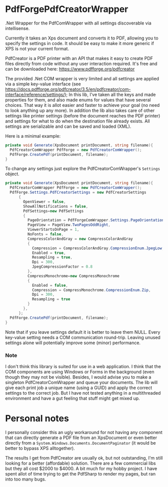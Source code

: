 # PdfForgePdfCreatorWrapper
.Net Wrapper for the PdfComWrapper with all settings discoverable via intellisense.

Currently it takes an Xps document and converts it to PDF, allowing you to specify the settings in code.
It should be easy to make it more generic if XPS is not your current format.

PdfCreator is a PDF printer with an API that makes it easy to create PDF files directly from code without any user interaction required. It's free and can be downloaded here: https://www.pdfforge.org/pdfcreator

The provided .Net COM wrapper is very limited and all settings are applied via a simple key-value interface (see https://docs.pdfforge.org/pdfcreator/3.5/en/pdfcreator/com-interface/reference/settings/);
In this lib, I've taken all the keys and made properties for them, and also made enums for values that have several choices. That way it is allot easier and faster to achieve your goal (no need to look anything up any more).
In addition the lib also takes care of other settings like printer settings (before the document reaches the PDF printer) and settings for what to do when the destination file already exists. All settings are serializable and can be saved and loaded (XML).

Here is a minimal example:

```C#
private void Generate(XpsDocument printDocument, string filename){
  PdfCreatorComWrapper PdfForge = new PdfCreatorComWrapper();
  PdfForge.CreatePdf(printDocument, filename);
}
```

To change any settings just explore the PdfCreatorComWrapper's `Settings` object.

```C#
private void Generate(XpsDocument printDocument, string filename){
  PdfCreatorComWrapper PdfForge = new PdfCreatorComWrapper();
  PdfForge.Settings.PdfCreatorSettings = new PdfCreatorSettings
      {
        OpenViewer = false,
        ShowAllNotifications = false,
        PdfSettings=new PdfSettings
        {
          PageOrientation = PdfForgeComWrapper.Settings.PageOrientation.Portrait,
          PageView = PageView.TwoPagesOddRight,
          ViewerStartsOnPage = 1,
          NoFonts = false,
          CompressColorAndGray = new CompressColorAndGray
          {
            Compression = CompressColorAndGray.CompressionEnum.JpegLow,
            Enabled = true,
            Resampling = true,
            Dpi = 300,
            JpegCompressionFactor = 0.8
          },
          CompressMonochrome=new CompressMonochrome
          {
            Enabled = false,
            Compression = CompressMonochrome.CompressionEnum.Zip,
            Dpi = 300,
            Resampling = true
          }
        },
      };
  PdfForge.CreatePdf(printDocument, filename);
}
```

Note that if you leave settings default it is better to leave them NULL. Every key-value setting needs a COM communication round-trip. Leaving unused settings alone will potentially improve some (minor) performance.

### Note
I don't think this library is suited for use in a web application. I think that the COM components are using Windows or Forms in the background (even though they may not be visible). Besides, I would advise you to make a singleton PdfCreatorComWrapper and queue your documents. The lib will give each print job a unique name (using a GUID) and apply the correct settings to the correct job. But I have not tested anything in a multithreaded environment and have a gut feeling that stuff might get mixed up.

# Personal notes
I personally consider this an ugly workaround for not having any component that can directly generate a PDF file from an XpsDocument or even better directly from a `System.Windows.Documents.DocumentPaginator` (it would be better to bypass XPS alltogether).

The results I get from PdfCreator are usually ok, but not outstanding, I'm still looking for a better (affordable) solution. There are a few commercial libs but they all cost $2000 to $4000. A bit much for my hobby project. I have spent allot of time trying to get the PdfSharp to render my pages, but ran into too many bugs.
